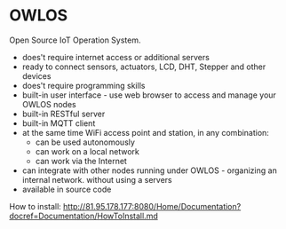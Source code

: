 

# OWLOS
Open Source IoT Operation System.
- does't require internet access or additional servers
- ready to connect sensors, actuators, LCD, DHT, Stepper and other devices
- does't require programming skills
- built-in user interface - use web browser to access and manage your OWLOS nodes
- built-in RESTful server
- built-in MQTT client
- at the same time WiFi access point and station, in any combination: 
	- can be used autonomously
	- can work on a local network
	- can work via the Internet 
- can integrate with other nodes running under OWLOS - organizing an internal network. without using a servers
- available in source code 

How to install:
http://81.95.178.177:8080/Home/Documentation?docref=Documentation/HowToInstall.md

